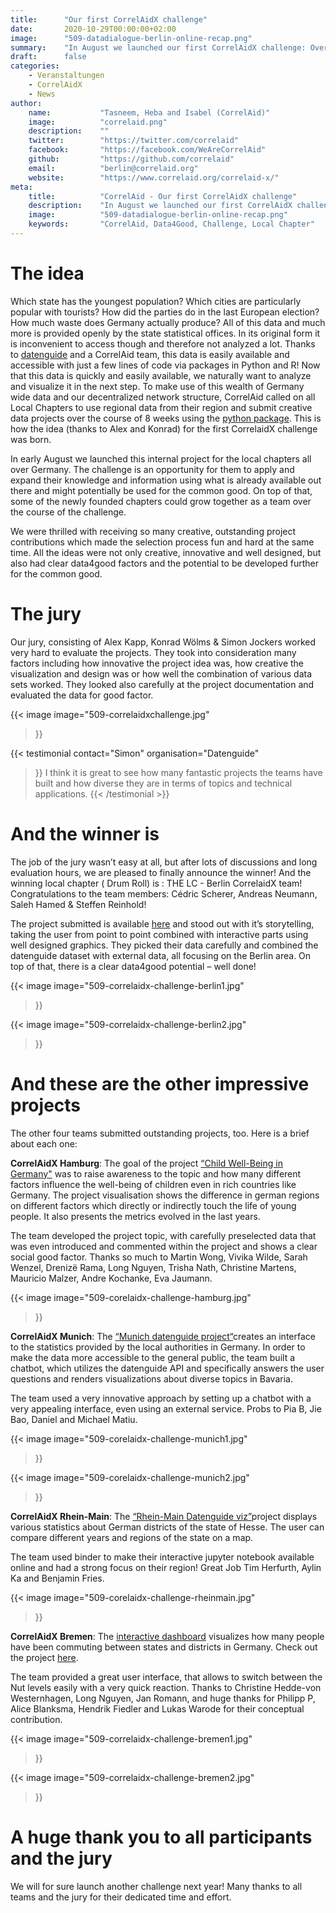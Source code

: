 ```yaml
---
title:      "Our first CorrelAidX challenge"
date:       2020-10-29T00:00:00+02:00
image:      "509-datadialogue-berlin-online-recap.png"
summary:    "In August we launched our first CorrelAidX challenge: Over the course of 8 weeks, we called on our local chapters to use regional data, provided by the state statistical offices, from their region and submit creative data projects using the python package developed by Datenguide in collaboration with CorrelAid. Have a look at the amazing outcomes!"
draft:      false
categories:       
    - Veranstaltungen
    - CorrelAidX
    - News
author: 
    name:           "Tasneem, Heba and Isabel (CorrelAid)"
    image:          "correlaid.png"
    description:    ""
    twitter:        "https://twitter.com/correlaid"
    facebook:       "https://facebook.com/WeAreCorrelAid"
    github:         "https://github.com/correlaid"
    email:          "berlin@correlaid.org"
    website:        "https://www.correlaid.org/correlaid-x/"
meta:
    title:          "CorrelAid - Our first CorrelAidX challenge"
    description:    "In August we launched our first CorrelAidX challenge: Over the course of 8 weeks, we called on our local chapters to use regional data, provided by the state statistical offices, from their region and submit creative data projects using the python package developed by Datenguide in collaboration with CorrelAid. Have a look at the amazing outcomes!"
    image:          "509-datadialogue-berlin-online-recap.png"
    keywords:       "CorrelAid, Data4Good, Challenge, Local Chapter"
---
```



# The idea

Which state has the youngest population? Which cities are particularly popular with tourists? How did the parties do in the last European election? How much waste does Germany actually produce?
All of this data and much more is provided openly by the state statistical offices. In its original form it is inconvenient to access though and therefore not analyzed a lot. Thanks to [datenguide](http://datengui.de/) and a CorrelAid team, this data is easily available and accessible with just a few lines of code via packages in Python and R! 
Now that this data is quickly and easily available, we naturally want to analyze and visualize it in the next step. To make use of this wealth of Germany wide data and our decentralized network structure,  CorrelAid called on all Local Chapters to use regional data from their region and submit creative data projects over the course of 8 weeks using the [python package](https://github.com/CorrelAid/datenguide-python). This is how the idea (thanks to Alex and Konrad) for the first CorrelaidX challenge was born. 

In early August we launched this internal project for the local chapters all over Germany. The challenge is an opportunity for them to apply and expand their knowledge and information using what is already available out there and might potentially be used for the common good. On top of that, some of the newly founded chapters could grow together as a team over the course of the challenge.

We were thrilled with receiving so many creative, outstanding project contributions which made the selection process fun and hard at the same time. All the ideas were not only creative, innovative and well designed, but also had clear data4good factors and the potential to be developed further for the common good. 

# The jury

Our jury, consisting of Alex Kapp, Konrad Wölms & Simon Jockers worked very hard to evaluate the projects. They took into consideration many factors including how innovative the project idea was, how creative the visualization and design was or how well the combination of various data sets worked. They looked also carefully at the project documentation and evaluated the data for good factor. 

{{< image 
    image="509-correlaidxchallenge.jpg"
>}}

{{< testimonial 
    contact="Simon"
    organisation="Datenguide"
>}}
    I think it is great to see how many fantastic projects the teams have built and how diverse they are in terms of topics and technical applications. 
{{< /testimonial >}}

# And the winner is
The job of the jury wasn’t easy at all, but after lots of discussions and long evaluation hours, we are pleased to finally announce the winner! 
And the winning local chapter ( Drum Roll) is : THE LC - Berlin CorrelaidX team!  Congratulations to the team members: Cédric Scherer, Andreas Neumann, Saleh Hamed & Steffen Reinhold!

The project submitted is available [here](http://berlinbikes.correlaid.org/) and stood out with it’s storytelling, taking the user from point to point combined with interactive parts using well designed graphics. They picked their data carefully and combined the datenguide dataset with external data, all focusing on the Berlin area. On top of that, there is a clear data4good potential – well done!

{{< image 
    image="509-correlaidx-challenge-berlin1.jpg"
>}}

{{< image 
    image="509-correlaidx-challenge-berlin2.jpg"
>}}


# And these are the other impressive projects
The other four teams submitted outstanding projects, too. Here is a brief about each one: 

**CorrelAidX Hamburg**: The goal of the project [“Child Well-Being in Germany"](https://github.com/CorrelAid/hh-correlaidx-challenge)  was to raise awareness to the topic and how many different factors influence the well-being of children even in rich countries like Germany. The project visualisation shows the difference in german regions on different factors which directly or indirectly touch the life of young people. It also presents the metrics evolved in the last years.

The team developed the project topic, with carefully preselected data that was even introduced and commented within the project and shows a clear social good factor. Thanks so much to Martin Wong, Vivika Wilde, Sarah Wenzel, Drenizë Rama, Long Nguyen, Trisha Nath, Christine Martens, Mauricio Malzer, Andre Kochanke, Eva Jaumann.

{{< image 
    image="509-corelaidx-challenge-hamburg.jpg"
>}}

**CorrelAidX Munich**: The [“Munich datenguide project“](https://github.com/CorrelAid/correlaidx-challenge-munich)creates an interface to the statistics provided by the local authorities in Germany. In order to make the data more accessible to the general public, the team built a chatbot, which utilizes the datenguide API and specifically answers the user questions and renders visualizations about diverse topics in Bavaria.

The team used a very innovative approach by setting up a chatbot with a very appealing interface, even using an external service. Probs to Pia B, Jie Bao, Daniel and Michael Matiu.

{{< image 
    image="509-corelaidx-challenge-munich1.jpg"
>}}

{{< image 
    image="509-corelaidx-challenge-munich2.jpg"
>}}


**CorrelAidX Rhein-Main**: The [“Rhein-Main Datenguide viz”](https://github.com/CorrelAid/cax-challenge-rhein-main)project displays various statistics about German districts of the state of Hesse. The user can compare different years and regions of the state on a map.

The team used binder to make their interactive jupyter notebook available online and had a strong focus on their region! Great Job Tim Herfurth, Aylin Ka and Benjamin Fries. 

{{< image 
    image="509-corelaidx-challenge-rheinmain.jpg"
>}}

**CorrelAidX Bremen**: The [interactive dashboard](https://github.com/CorrelAid/correlaidx-challenge-bremen) visualizes how many people have been commuting between states and districts in Germany. Check out the project [here](http://commute.correlaid.org/). 

The team provided a great user interface, that allows to switch between the Nut levels easily with a very quick reaction.
Thanks to Christine Hedde-von Westernhagen, Long Nguyen, Jan Romann, and huge thanks for Philipp P, Alice Blanksma, Hendrik Fiedler and Lukas Warode for their conceptual contribution.


{{< image 
    image="509-correlaidx-challenge-bremen1.jpg"
>}}

{{< image 
    image="509-correlaidx-challenge-bremen2.jpg"
>}}



# A huge thank you to all participants and the jury

We will for sure launch another challenge next year! Many thanks to all teams and the jury for their dedicated time and effort.
